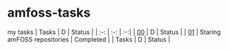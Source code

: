 # amfoss-tasks
my tasks
| Tasks | D | Status |
| :-:   | :-: | :-:|
| [00](https://github.com/Akshatji800/amfoss-tasks-demo/tree/master/task-00) | D | Status |
| [01](https://github.com/RohanBabbar/amfoss-tasks/tree/main/task-01) | Staring amFOSS repositories | Completed |
| Tasks | D | Status |
